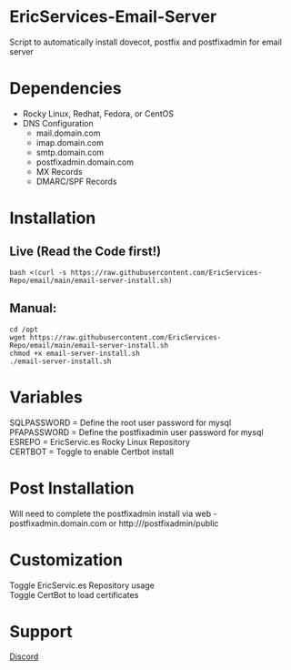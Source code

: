 # EricServices-Email-Server


Script to automatically install dovecot, postfix and postfixadmin for email server

# Dependencies  
- Rocky Linux, Redhat, Fedora, or CentOS
- DNS Configuration
  - mail.domain.com
  - imap.domain.com
  - smtp.domain.com
  - postfixadmin.domain.com
  - MX Records
  - DMARC/SPF Records


# Installation    
## Live (Read the Code first!)  
    bash <(curl -s https://raw.githubusercontent.com/EricServices-Repo/email/main/email-server-install.sh)  
    
## Manual:  
    cd /opt  
    wget https://raw.githubusercontent.com/EricServices-Repo/email/main/email-server-install.sh
    chmod +x email-server-install.sh
    ./email-server-install.sh


# Variables    
SQLPASSWORD = Define the root user password for mysql  
PFAPASSWORD = Define the postfixadmin user password for mysql  
ESREPO = EricServic.es Rocky Linux Repository  
CERTBOT = Toggle to enable Certbot install  


# Post Installation    
Will need to complete the postfixadmin install via web
-postfixadmin.domain.com or http://<IP-ADDR>/postfixadmin/public


# Customization    
Toggle EricServic.es Repository usage    
Toggle CertBot to load certificates   


# Support    
[Discord](https://discord.gg/8nKBgURRbW)

